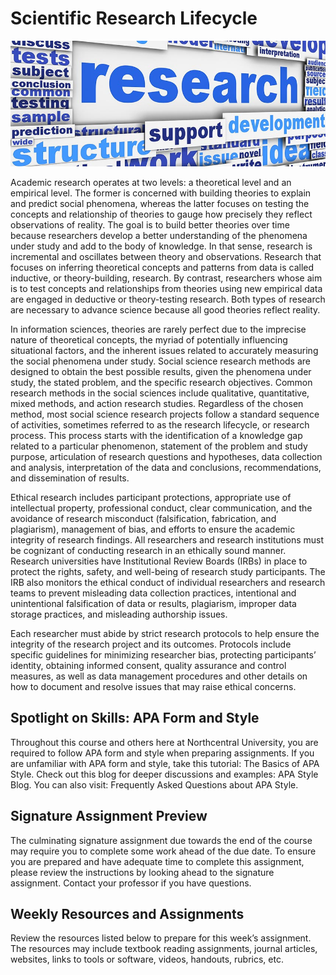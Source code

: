 # Scientific Research Lifecycle

![fig2.jpeg](fig2.jpeg)

Academic research operates at two levels: a theoretical level and an empirical level. The former is concerned with building theories to explain and predict social phenomena, whereas the latter focuses on testing the concepts and relationship of theories to gauge how precisely they reflect observations of reality. The goal is to build better theories over time because researchers develop a better understanding of the phenomena under study and add to the body of knowledge. In that sense, research is incremental and oscillates between theory and observations. Research that focuses on inferring theoretical concepts and patterns from data is called inductive, or theory-building, research. By contrast, researchers whose aim is to test concepts and relationships from theories using new empirical data are engaged in deductive or theory-testing research. Both types of research are necessary to advance science because all good theories reflect reality.

In information sciences, theories are rarely perfect due to the imprecise nature of theoretical concepts, the myriad of potentially influencing situational factors, and the inherent issues related to accurately measuring the social phenomena under study. Social science research methods are designed to obtain the best possible results, given the phenomena under study, the stated problem, and the specific research objectives. Common research methods in the social sciences include qualitative, quantitative, mixed methods, and action research studies. Regardless of the chosen method, most social science research projects follow a standard sequence of activities, sometimes referred to as the research lifecycle, or research process. This process starts with the identification of a knowledge gap related to a particular phenomenon, statement of the problem and study purpose, articulation of research questions and hypotheses, data collection and analysis, interpretation of the data and conclusions, recommendations, and dissemination of results.

Ethical research includes participant protections, appropriate use of intellectual property, professional conduct, clear communication, and the avoidance of research misconduct (falsification, fabrication, and plagiarism), management of bias, and efforts to ensure the academic integrity of research findings. All researchers and research institutions must be cognizant of conducting research in an ethically sound manner. Research universities have Institutional Review Boards (IRBs) in place to protect the rights, safety, and well-being of research study participants. The IRB also monitors the ethical conduct of individual researchers and research teams to prevent misleading data collection practices, intentional and unintentional falsification of data or results, plagiarism, improper data storage practices, and misleading authorship issues.

Each researcher must abide by strict research protocols to help ensure the integrity of the research project and its outcomes. Protocols include specific guidelines for minimizing researcher bias, protecting participants’ identity, obtaining informed consent, quality assurance and control measures, as well as data management procedures and other details on how to document and resolve issues that may raise ethical concerns.

## Spotlight on Skills: APA Form and Style

Throughout this course and others here at Northcentral University, you are required to follow APA form and style when preparing assignments. If you are unfamiliar with APA form and style, take this tutorial:  The Basics of APA Style.  Check out this blog for deeper discussions and examples:  APA Style Blog.  You can also visit:  Frequently Asked Questions about APA Style.  

## Signature Assignment Preview

The culminating signature assignment due towards the end of the course may require you to complete some work ahead of the due date. To ensure you are prepared and have adequate time to complete this assignment, please review the instructions by looking ahead to the signature assignment. Contact your professor if you have questions.

## Weekly Resources and Assignments

Review the resources listed below to prepare for this week’s assignment. The resources may include textbook reading assignments, journal articles, websites, links to tools or software, videos, handouts, rubrics, etc.
